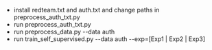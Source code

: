 
- install redteam.txt and auth.txt and change paths in preprocess_auth_txt.py
- run preprocess_auth_txt.py
- run preprocess_data.py --data auth
- run train_self_supervised.py --data auth --exp=[Exp1 | Exp2 | Exp3]